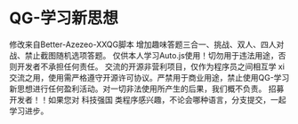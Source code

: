 # QG-学习新思想
修改来自Better-Azezeo-XXQG脚本
增加趣味答题三合一、挑战、双人、四人对战、禁止截图随机选项答题。
仅供本人学习Auto.js使用！切勿用于违法用途，否则开发者不承担任何责任。
交流的开源非营利项目，仅作为程序员之间相互学 xi 交流之用，使用需严格遵守开源许可协议。严禁用于商业用途，禁止使用QG-学习新思想进行任何盈利活动。对一切非法使用所产生的后果，我们概不负责。
招募开发者！！如果您对 科技强国 类程序感兴趣，不论会哪种语言，分支提交，一起学习进步。
